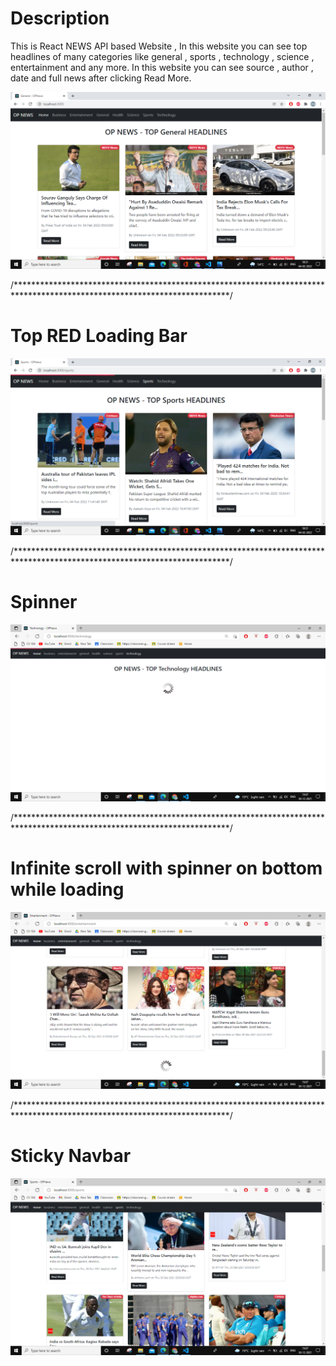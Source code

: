 # Description

This is React NEWS API based Website , In this website you can see top headlines of many categories like general , sports , technology , science , entertainment and any more. In this website you can see source , author , date and full news after clicking Read More.


![](Screenshot%20(513).png)



/*************************************************************************************************************************/
# Top RED Loading Bar 

![](Screenshot%20(516).png)


/*************************************************************************************************************************/
# Spinner 

![](Screenshot%20(491).png)

/*************************************************************************************************************************/

# Infinite scroll with spinner on bottom while loading

![](Screenshot%20(493).png)

/*************************************************************************************************************************/
# Sticky Navbar
![](Screenshot%20(490).png)







